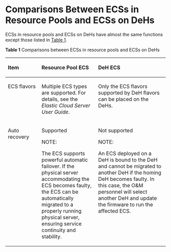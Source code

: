 # Comparisons Between ECSs in Resource Pools and ECSs on DeHs<a name="EN-US_TOPIC_0071443414"></a>

ECSs in resource pools and ECSs on DeHs have almost the same functions except those listed in  [Table 1](#table4650133512557).

**Table  1**  Comparisons between ECSs in resource pools and ECSs on DeHs

<a name="table4650133512557"></a>
<table><thead align="left"><tr id="row46501535105511"><th class="cellrowborder" valign="top" width="21.04210421042104%" id="mcps1.2.4.1.1"><p id="p1765083520559"><a name="p1765083520559"></a><a name="p1765083520559"></a>Item</p>
</th>
<th class="cellrowborder" valign="top" width="35.3035303530353%" id="mcps1.2.4.1.2"><p id="p16501835145513"><a name="p16501835145513"></a><a name="p16501835145513"></a>Resource Pool ECS</p>
</th>
<th class="cellrowborder" valign="top" width="43.65436543654365%" id="mcps1.2.4.1.3"><p id="p1465083517559"><a name="p1465083517559"></a><a name="p1465083517559"></a>DeH ECS</p>
</th>
</tr>
</thead>
<tbody><tr id="row0650635115513"><td class="cellrowborder" valign="top" width="21.04210421042104%" headers="mcps1.2.4.1.1 "><p id="p865012355559"><a name="p865012355559"></a><a name="p865012355559"></a>ECS flavors</p>
</td>
<td class="cellrowborder" valign="top" width="35.3035303530353%" headers="mcps1.2.4.1.2 "><p id="p117197585445"><a name="p117197585445"></a><a name="p117197585445"></a>Multiple ECS types are supported. For details, see the <em id="i84235269717538"><a name="i84235269717538"></a><a name="i84235269717538"></a>Elastic Cloud Server User Guide</em>.</p>
</td>
<td class="cellrowborder" valign="top" width="43.65436543654365%" headers="mcps1.2.4.1.3 "><p id="p8650335165515"><a name="p8650335165515"></a><a name="p8650335165515"></a>Only the ECS flavors supported by DeH flavors can be placed on the DeHs.</p>
</td>
</tr>
<tr id="row16189604712"><td class="cellrowborder" valign="top" width="21.04210421042104%" headers="mcps1.2.4.1.1 "><p id="p51891001375"><a name="p51891001375"></a><a name="p51891001375"></a>Auto recovery</p>
</td>
<td class="cellrowborder" valign="top" width="35.3035303530353%" headers="mcps1.2.4.1.2 "><p id="p41891701773"><a name="p41891701773"></a><a name="p41891701773"></a>Supported</p>
<div class="note" id="note1496975431413"><a name="note1496975431413"></a><a name="note1496975431413"></a><span class="notetitle"> NOTE: </span><div class="notebody"><p id="p199707548144"><a name="p199707548144"></a><a name="p199707548144"></a>The ECS supports powerful automatic failover. If the physical server accommodating the ECS becomes faulty, the ECS can be automatically migrated to a properly running physical server, ensuring service continuity and stability.</p>
</div></div>
</td>
<td class="cellrowborder" valign="top" width="43.65436543654365%" headers="mcps1.2.4.1.3 "><p id="p1518920011713"><a name="p1518920011713"></a><a name="p1518920011713"></a>Not supported</p>
<div class="note" id="note198341832141120"><a name="note198341832141120"></a><a name="note198341832141120"></a><span class="notetitle"> NOTE: </span><div class="notebody"><p id="p19835133271119"><a name="p19835133271119"></a><a name="p19835133271119"></a>An ECS deployed on a DeH is bound to the DeH and cannot be migrated to another DeH if the homing DeH becomes faulty. In this case, the O&amp;M personnel will select another DeH and update the firmware to run the affected ECS.</p>
</div></div>
</td>
</tr>
</tbody>
</table>

